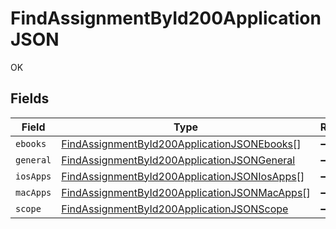 # FindAssignmentById200ApplicationJSON

OK


## Fields

| Field                                                                                                                   | Type                                                                                                                    | Required                                                                                                                | Description                                                                                                             |
| ----------------------------------------------------------------------------------------------------------------------- | ----------------------------------------------------------------------------------------------------------------------- | ----------------------------------------------------------------------------------------------------------------------- | ----------------------------------------------------------------------------------------------------------------------- |
| `ebooks`                                                                                                                | [FindAssignmentById200ApplicationJSONEbooks](../../models/operations/findassignmentbyid200applicationjsonebooks.md)[]   | :heavy_minus_sign:                                                                                                      | N/A                                                                                                                     |
| `general`                                                                                                               | [FindAssignmentById200ApplicationJSONGeneral](../../models/operations/findassignmentbyid200applicationjsongeneral.md)   | :heavy_minus_sign:                                                                                                      | N/A                                                                                                                     |
| `iosApps`                                                                                                               | [FindAssignmentById200ApplicationJSONIosApps](../../models/operations/findassignmentbyid200applicationjsoniosapps.md)[] | :heavy_minus_sign:                                                                                                      | N/A                                                                                                                     |
| `macApps`                                                                                                               | [FindAssignmentById200ApplicationJSONMacApps](../../models/operations/findassignmentbyid200applicationjsonmacapps.md)[] | :heavy_minus_sign:                                                                                                      | N/A                                                                                                                     |
| `scope`                                                                                                                 | [FindAssignmentById200ApplicationJSONScope](../../models/operations/findassignmentbyid200applicationjsonscope.md)       | :heavy_minus_sign:                                                                                                      | N/A                                                                                                                     |